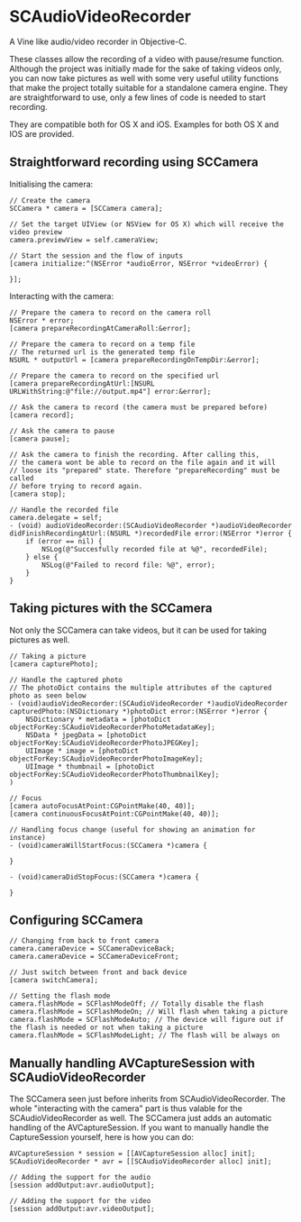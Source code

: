SCAudioVideoRecorder
===============

A Vine like audio/video recorder in Objective-C.

These classes allow the recording of a video with pause/resume function. Although the project was initially made
for the sake of taking videos only, you can now take pictures as well with some very useful utility functions
that make the project totally suitable for a standalone camera engine.
They are straightforward to use, only a few lines of code is needed to start recording.

They are compatible both for OS X and iOS.
Examples for both OS X and IOS are provided.


Straightforward recording using SCCamera
---------------------------------------

Initialising the camera:

	// Create the camera
	SCCamera * camera = [SCCamera camera];

	// Set the target UIView (or NSView for OS X) which will receive the video preview
	camera.previewView = self.cameraView;

	// Start the session and the flow of inputs
	[camera initialize:^(NSError *audioError, NSError *videoError) {

	}];

Interacting with the camera:

	// Prepare the camera to record on the camera roll
	NSError * error;
	[camera prepareRecordingAtCameraRoll:&error];

	// Prepare the camera to record on a temp file
	// The returned url is the generated temp file
	NSURL * outputUrl = [camera prepareRecordingOnTempDir:&error];

	// Prepare the camera to record on the specified url
	[camera prepareRecordingAtUrl:[NSURL URLWithString:@"file://output.mp4"] error:&error];

	// Ask the camera to record (the camera must be prepared before)
	[camera record];

	// Ask the camera to pause
	[camera pause];

	// Ask the camera to finish the recording. After calling this,
	// the camera wont be able to record on the file again and it will
	// loose its "prepared" state. Therefore "prepareRecording" must be called
	// before trying to record again.
	[camera stop];

	// Handle the recorded file
	camera.delegate = self;
	- (void) audioVideoRecorder:(SCAudioVideoRecorder *)audioVideoRecorder didFinishRecordingAtUrl:(NSURL *)recordedFile error:(NSError *)error {
		if (error == nil) {
			NSLog(@"Succesfully recorded file at %@", recordedFile);
		} else {
			NSLog(@"Failed to record file: %@", error);
		}
	}


Taking pictures with the SCCamera
------------------------------------------------------------

Not only the SCCamera can take videos, but it can be used for taking pictures as well. 

	// Taking a picture
	[camera capturePhoto];

	// Handle the captured photo
	// The photoDict contains the multiple attributes of the captured photo as seen below
	- (void)audioVideoRecorder:(SCAudioVideoRecorder *)audioVideoRecorder capturedPhoto:(NSDictionary *)photoDict error:(NSError *)error {
		NSDictionary * metadata = [photoDict objectForKey:SCAudioVideoRecorderPhotoMetadataKey];
		NSData * jpegData = [photoDict objectForKey:SCAudioVideoRecorderPhotoJPEGKey];
		UIImage * image = [photoDict objectForKey:SCAudioVideoRecorderPhotoImageKey];
		UIImage * thumbnail = [photoDict objectForKey:SCAudioVideoRecorderPhotoThumbnailKey];
	)

	// Focus
	[camera autoFocusAtPoint:CGPointMake(40, 40)];
	[camera continuousFocusAtPoint:CGPointMake(40, 40)];

	// Handling focus change (useful for showing an animation for instance)
	- (void)cameraWillStartFocus:(SCCamera *)camera {
		
	}

	- (void)cameraDidStopFocus:(SCCamera *)camera {
	
	}


Configuring SCCamera
------------------------------------------------------------


	// Changing from back to front camera
	camera.cameraDevice = SCCameraDeviceBack;
	camera.cameraDevice = SCCameraDeviceFront;

	// Just switch between front and back device
	[camera switchCamera];

	// Setting the flash mode
	camera.flashMode = SCFlashModeOff; // Totally disable the flash
	camera.flashMode = SCFlashModeOn; // Will flash when taking a picture
	camera.flashMode = SCFlashModeAuto; // The device will figure out if the flash is needed or not when taking a picture
	camera.flashMode = SCFlashModeLight; // The flash will be always on


Manually handling AVCaptureSession with SCAudioVideoRecorder
------------------------------------------------------------

The SCCamera seen just before inherits from SCAudioVideoRecorder. The whole "interacting with the camera" part is thus valable for the SCAudioVideoRecorder as well. The SCCamera just adds an automatic handling of the AVCaptureSession. If you want to manually handle the CaptureSession yourself, here is how you can do:


	AVCaptureSession * session = [[AVCaptureSession alloc] init];
	SCAudioVideoRecorder * avr = [[SCAudioVideoRecorder alloc] init];
	
	// Adding the support for the audio
	[session addOutput:avr.audioOutput];

	// Adding the support for the video
	[session addOutput:avr.videoOutput];
